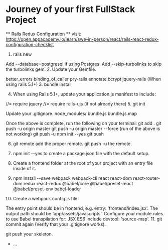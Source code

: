 # Journey of your first FullStack Project

** Rails Redux Configuration **
visit: https://open.appacademy.io/learn/swe-in-person/react/rails-react-redux-configuration-checklist

1. rails new

Add --database=postgresql if using Postgres.
Add --skip-turbolinks to skip the turbolinks gem.
2. Update your Gemfile.

better_errors
binding_of_caller
pry-rails
annotate
bcrypt
jquery-rails (When using rails 5.1+)
3. bundle install

4. When using Rails 5.1+, update your application.js manifest to include:

//= require jquery
//= require rails-ujs (if not already there)
5. git init

Update your .gitignore.
node_modules/
bundle.js
bundle.js.map

Once the above is complete, run the following on your terminal:
git add .
git push -u origin master
git push -u origin master --force (run of the above is not working)
git push -u
npm init --yes
git push

6. git remote add the proper remote.
git push -u the remote.
7. npm init --yes to create a package.json file with the default setup.

8. Create a frontend folder at the root of your project with an entry file inside of it.

9. npm install --save
webpack
webpack-cli
react
react-dom
react-router-dom
redux
react-redux
@babel/core
@babel/preset-react
@babel/preset-env
babel-loader

10. Create a webpack.config.js file.

The entry point should be in frontend, e.g. entry: 'frontend/index.jsx'.
The output path should be 'app/assets/javascripts'.
Configure your module.rules to use Babel transpilation for:
JSX
ES6
Include devtool: 'source-map'.
11. git commit again (Verify that your .gitignore works).

git push your skeleton.


* ...

